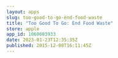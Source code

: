 ```yaml
---
layout: apps
slug: too-good-to-go-end-food-waste
title: "Too Good To Go: End Food Waste"
store: apple
app_id: 1060683933
date: 2023-01-23T12:35:35Z
published: 2015-12-08T16:11:45Z
---
```

